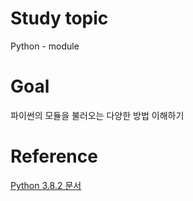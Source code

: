 # Study topic
  
Python - module  
  
# Goal
  
파이썬의 모듈을 불러오는 다양한 방법 이해하기  
  
# Reference
  
<a target = "_blank" href = "https://docs.python.org/ko/3/tutorial/modules.html">Python 3.8.2 문서</a>
